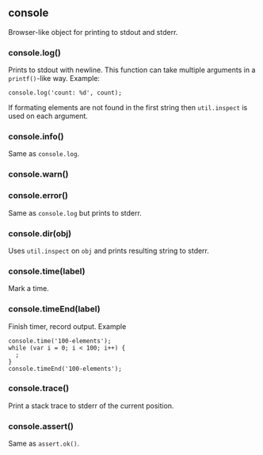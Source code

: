## console

Browser-like object for printing to stdout and stderr.

### console.log()

Prints to stdout with newline. This function can take multiple arguments in a
`printf()`-like way. Example:

    console.log('count: %d', count);

If formating elements are not found in the first string then `util.inspect`
is used on each argument.

### console.info()

Same as `console.log`.

### console.warn()
### console.error()

Same as `console.log` but prints to stderr.

### console.dir(obj)

Uses `util.inspect` on `obj` and prints resulting string to stderr.

### console.time(label)

Mark a time.


### console.timeEnd(label)

Finish timer, record output. Example

    console.time('100-elements');
    while (var i = 0; i < 100; i++) {
      ;
    }
    console.timeEnd('100-elements');


### console.trace()

Print a stack trace to stderr of the current position.

### console.assert()

Same as `assert.ok()`.


